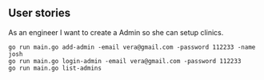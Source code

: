 ## User stories
As an engineer I want to create a Admin so she can setup clinics.

```
go run main.go add-admin -email vera@gmail.com -password 112233 -name josh
go run main.go login-admin -email vera@gmail.com -password 112233
go run main.go list-admins
```
